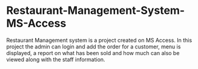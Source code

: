 # Restaurant-Management-System-MS-Access
Restaurant Management system is a project created on MS Access. In this project the admin can login and add the order for a customer, menu is displayed, a report on what has been sold and how much can also be viewed along with the staff information.
